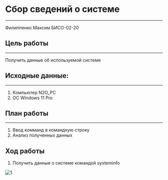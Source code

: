 # Сбор сведений о системе
---
Филиппенко Максим БИСО-02-20

## Цель работы 
---
Получить данные об используемой системе

## Исходные данные:
---
1. Компьютер N2O_PC
2. ОС Windows 11 Pro

## План работы
---
1. Ввод комманд в командную строку
2. Анализ полученных данных

## Ход работы

1. Получить данные о системе командой systeminfo

![1](/Screenshot/1.png)
